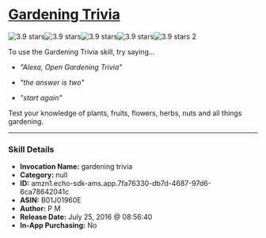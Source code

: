 # [Gardening Trivia](http://alexa.amazon.com/#skills/amzn1.echo-sdk-ams.app.7fa76330-db7d-4687-97d6-6ca78642041c)
![3.9 stars](../../images/ic_star_black_18dp_1x.png)![3.9 stars](../../images/ic_star_black_18dp_1x.png)![3.9 stars](../../images/ic_star_black_18dp_1x.png)![3.9 stars](../../images/ic_star_half_black_18dp_1x.png)![3.9 stars](../../images/ic_star_border_black_18dp_1x.png) 2

To use the Gardening Trivia skill, try saying...

* *"Alexa, Open Gardening Trivia"*

* *"the answer is two"*

* *"start again"*

Test your knowledge of plants, fruits, flowers, herbs, nuts and all things gardening.

***

### Skill Details

* **Invocation Name:** gardening trivia
* **Category:** null
* **ID:** amzn1.echo-sdk-ams.app.7fa76330-db7d-4687-97d6-6ca78642041c
* **ASIN:** B01J01960E
* **Author:** P M
* **Release Date:** July 25, 2016 @ 08:56:40
* **In-App Purchasing:** No
